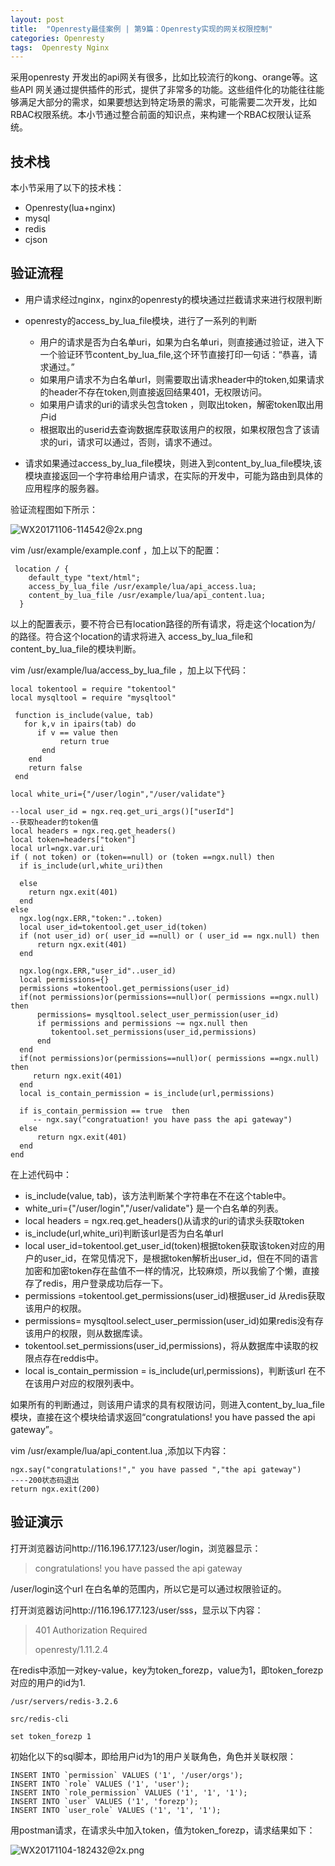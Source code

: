 ```yaml
---
layout: post
title:  "Openresty最佳案例 | 第9篇：Openresty实现的网关权限控制"
categories: Openresty 
tags:  Openresty Nginx
---
```





采用openresty 开发出的api网关有很多，比如比较流行的kong、orange等。这些API 网关通过提供插件的形式，提供了非常多的功能。这些组件化的功能往往能够满足大部分的需求，如果要想达到特定场景的需求，可能需要二次开发，比如RBAC权限系统。本小节通过整合前面的知识点，来构建一个RBAC权限认证系统。

<!--more-->

## 技术栈
本小节采用了以下的技术栈：

- Openresty(lua+nginx)
- mysql
- redis
- cjson


## 验证流程

- 用户请求经过nginx，nginx的openresty的模块通过拦截请求来进行权限判断
- openresty的access_by_lua_file模块，进行了一系列的判断
   - 用户的请求是否为白名单uri，如果为白名单uri，则直接通过验证，进入下一个验证环节content_by_lua_file,这个环节直接打印一句话：“恭喜，请求通过。”
   - 如果用户请求不为白名单url，则需要取出请求header中的token,如果请求的header不存在token,则直接返回结果401，无权限访问。
   - 如果用户请求的uri的请求头包含token ，则取出token，解密token取出用户id
   - 根据取出的userid去查询数据库获取该用户的权限，如果权限包含了该请求的uri，请求可以通过，否则，请求不通过。
 
- 请求如果通过access_by_lua_file模块，则进入到content_by_lua_file模块,该模块直接返回一个字符串给用户请求，在实际的开发中，可能为路由到具体的应用程序的服务器。

验证流程图如下所示：

![WX20171106-114542@2x.png](http://upload-images.jianshu.io/upload_images/2279594-182b922ba5df4321.png?imageMogr2/auto-orient/strip%7CimageView2/2/w/1240)

vim /usr/example/example.conf ，加上以下的配置：

```
 location / {
    default_type "text/html";
    access_by_lua_file /usr/example/lua/api_access.lua;
    content_by_lua_file /usr/example/lua/api_content.lua;
  }

```

以上的配置表示，要不符合已有location路径的所有请求，将走这个location为/  的路径。符合这个location的请求将进入 access_by_lua_file和 content_by_lua_file的模块判断。

vim /usr/example/lua/access_by_lua_file ，加上以下代码：

```
local tokentool = require "tokentool"
local mysqltool = require "mysqltool"

 function is_include(value, tab)
   for k,v in ipairs(tab) do
      if v == value then
           return true
       end
    end
    return false
 end

local white_uri={"/user/login","/user/validate"}
  
--local user_id = ngx.req.get_uri_args()["userId"]
--获取header的token值
local headers = ngx.req.get_headers() 
local token=headers["token"]
local url=ngx.var.uri
if ( not token) or (token==null) or (token ==ngx.null) then
  if is_include(url,white_uri)then
     
  else
    return ngx.exit(401)
  end  
else 
  ngx.log(ngx.ERR,"token:"..token)
  local user_id=tokentool.get_user_id(token)
  if (not user_id) or( user_id ==null) or ( user_id == ngx.null) then
      return ngx.exit(401)   
  end 
  
  ngx.log(ngx.ERR,"user_id"..user_id)
  local permissions={}
  permissions =tokentool.get_permissions(user_id)
  if(not permissions)or(permissions==null)or( permissions ==ngx.null) then
      permissions= mysqltool.select_user_permission(user_id)
      if permissions and permissions ~= ngx.null then
         tokentool.set_permissions(user_id,permissions)
      end
  end  
  if(not permissions)or(permissions==null)or( permissions ==ngx.null) then
     return ngx.exit(401)
  end 
  local is_contain_permission = is_include(url,permissions) 

  if is_contain_permission == true  then
     -- ngx.say("congratuation! you have pass the api gateway")
  else
      return ngx.exit(401) 
  end   
end

```

在上述代码中：

- is_include(value, tab)，该方法判断某个字符串在不在这个table中。
- white_uri={"/user/login","/user/validate"} 是一个白名单的列表。
- local headers = ngx.req.get_headers()从请求的uri的请求头获取token
- is_include(url,white_uri)判断该url是否为白名单url
- local user_id=tokentool.get_user_id(token)根据token获取该token对应的用户的user_id，在常见情况下，是根据token解析出user_id，但在不同的语言加密和加密token存在盐值不一样的情况，比较麻烦，所以我偷了个懒，直接存了redis，用户登录成功后存一下。
- permissions =tokentool.get_permissions(user_id)根据user_id
从redis获取该用户的权限。
- permissions= mysqltool.select_user_permission(user_id)如果redis没有存该用户的权限，则从数据库读。
- tokentool.set_permissions(user_id,permissions)，将从数据库中读取的权限点存在reddis中。
- local is_contain_permission = is_include(url,permissions)，判断该url 在不在该用户对应的权限列表中。


如果所有的判断通过，则该用户请求的具有权限访问，则进入content_by_lua_file模块，直接在这个模块给请求返回“congratulations! you have passed the api gateway”。

vim  /usr/example/lua/api_content.lua ,添加以下内容：

```
ngx.say("congratulations!"," you have passed ","the api gateway")  
----200状态码退出  
return ngx.exit(200)  

```

## 验证演示

打开浏览器访问http://116.196.177.123/user/login，浏览器显示：

> congratulations! you have passed the api gateway
> 

/user/login这个url 在白名单的范围内，所以它是可以通过权限验证的。


打开浏览器访问http://116.196.177.123/user/sss，显示以下内容：

> 401 Authorization Required
> 
> openresty/1.11.2.4


在redis中添加一对key-value，key为token_forezp，value为1，即token_forezp对应的用户的id为1.


```
/usr/servers/redis-3.2.6

src/redis-cli

set token_forezp 1

```

初始化以下的sql脚本，即给用户id为1的用户关联角色，角色并关联权限：

```
INSERT INTO `permission` VALUES ('1', '/user/orgs');
INSERT INTO `role` VALUES ('1', 'user');
INSERT INTO `role_permission` VALUES ('1', '1', '1');
INSERT INTO `user` VALUES ('1', 'forezp');
INSERT INTO `user_role` VALUES ('1', '1', '1');

```

用postman请求，在请求头中加入token，值为token_forezp，请求结果如下：

![WX20171104-182432@2x.png](http://upload-images.jianshu.io/upload_images/2279594-79defe538fe153a5.png?imageMogr2/auto-orient/strip%7CimageView2/2/w/1240)



